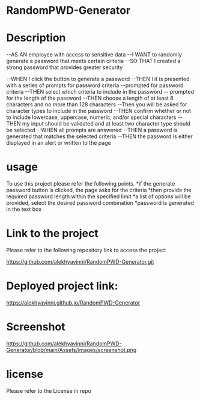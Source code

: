 # RandomPWD-Generator

# Description
--AS AN employee with access to sensitive data
--I WANT to randomly generate a password that meets certain criteria
--SO THAT I  created a strong password that provides greater security


--WHEN I click the button to generate a password
--THEN I it is  presented with a series of prompts for password criteria
--prompted for password criteria
--THEN  select which criteria to include in the password
-- prompted for the length of the password
--THEN  choose a length of at least 8 characters and no more than 128 characters
--Then you will be  asked for character types to include in the password
--THEN  confirm whether or not to include lowercase, uppercase, numeric, and/or special characters
--THEN my input should be validated and at least two character type should be selected
--WHEN all prompts are answered
--THEN a password is generated that matches the selected criteria
--THEN the password is either displayed in an alert or written to the page

# usage
To use this project please refer the following points. 
*if the generate password button is clicked, the page asks for the criteria
*then provide the required password length within the specified limit
*a list of options will be provided, select the desired password combination
*password is generated in the text box



# Link to the project
Please refer to the following repository link to access the project

https://github.com/alekhyavinni/RandomPWD-Generator.git

# Deployed project link:

https://alekhyavinni.github.io/RandomPWD-Generator

# Screenshot
https://github.com/alekhyavinni/RandomPWD-Generator/blob/main/Assets/images/screenshot.png

# license
Please refer to the License in repo